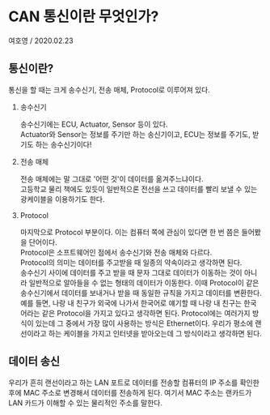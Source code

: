 # CAN 통신이란 무엇인가?
여호영 / 2020.02.23

## 통신이란?
통신을 할 때는 크게 송수신기, 전송 매체, Protocol로 이루어져 있다.

1. 송수신기   

    송수신기에는 ECU, Actuator, Sensor 등이 있다.   
    Actuator와 Sensor는 정보를 주기만 하는 송신기이고, ECU는 정보를 주기도, 받기도 하는 송수신기이다!

2. 전송 매체   

    전송 매체에는 말 그대로 '어떤 것'이 데이터를 옮겨주느냐이다.   
    고등학교 물리 책에도 있듯이 일반적으론 전선을 쓰고 데이터를 빨리 보낼 수 있는 광케이블을 이용하기도 한다.

3. Protocol

    마지막으로 Protocol 부분이다. 이는 컴퓨터 쪽에 관심이 있다면 한 번 쯤은 들어봤을 단어이다.   
    Protocol은 소프트웨어인 점에서 송수신기와 전송 매체와 다르다.   
    Protocol의 의미는 데이터를 주고받을 때 일종의 약속이라고 생각하면 된다.   
    송수신기 사이에 데이터를 주고 받을 때 문자 그대로 데이터가 이동하는 것이 아니라 일반적으로 알아들을 수 없는 형태의 데이터가 이동한다.
이때 Protocol이 같은 송수신기에서 데이터를 보내거나 받을 때 동일한 규칙을 가지고 데이터를 변환한다.
예를 들면, 나랑 내 친구가 외국에 나가서 한국어로 얘기할 때 나랑 내 친구는 한국어라는 같은 Protocol을 가지고 있다고 생각하면 된다.
Protocol에는 여러가지 방식이 있는데 그 중에서 가장 많이 사용하는 방식은 Ethernet이다.
우리가 평소에 랜선이라고 하는 케이블을 가지고 인터넷을 받아오는데 그 방식이라고 생각하면 된다.

## 데이터 송신
우리가 흔히 랜선이라고 하는 LAN 포트로 데이터를 전송할 컴퓨터의 IP 주소를 확인한 후에 MAC 주소로 변경해서 데이터를 전송하게 된다.
여기서 MAC 주소는 랜카드가 LAN 카드가 이해할 수 있는 물리적인 주소를 말한다.
